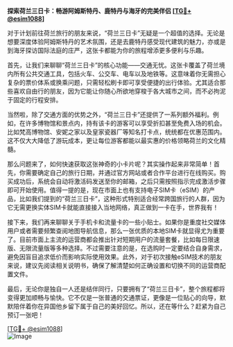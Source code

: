 **探索荷兰三日卡：畅游阿姆斯特丹、鹿特丹与海牙的完美伴侣 [[TG💪+ @esim1088](https://t.me/s/esim1088)]**

对于计划前往荷兰旅行的朋友来说，“荷兰三日卡”无疑是一个超值的选择。无论是想要深度体验阿姆斯特丹的艺术氛围，还是去鹿特丹感受现代建筑的魅力，亦或是到海牙探访国际法庭的庄严，这张卡都能为你的旅程增添更多便利与乐趣。

首先，让我们来聊聊“荷兰三日卡”的核心功能——交通无忧。这张卡覆盖了荷兰境内所有公共交通工具，包括火车、公交车、电车以及地铁等。这意味着你无需担心复杂的票价体系或换乘问题，只需轻松刷卡即可享受便捷的出行体验。尤其适合那些喜欢自由行的朋友，因为它能让你随心所欲地穿梭于各大城市之间，而不必拘泥于固定的行程安排。

当然啦，除了交通方面的优势之外，“荷兰三日卡”还提供了一系列额外福利。例如，在许多博物馆和景点内，持有该卡的游客可以享受折扣甚至免费入场的机会。比如梵高博物馆、安妮之家以及皇家瓷器厂等知名打卡点，统统都在优惠范围内。这不仅大大降低了游玩成本，更让每位游客都能以最实惠的价格领略荷兰的文化精髓。

那么问题来了，如何快速获取这张神奇的小卡片呢？其实操作起来非常简单！首先，你需要确定自己的旅行日期，并通过官方网站或者合作平台进行在线购买。购买成功后，系统会自动将激活码发送至你的邮箱，之后只需按照指示完成激活步骤即可开始使用。值得一提的是，现在市面上也有支持电子SIM卡（eSIM）的产品，比如我们提到的“荷兰三日卡”，这种形式特别适合经常跨国旅行的人群，因为它无需更换实体SIM卡就能直接接入当地网络，真正做到一卡在手，世界我有！

接下来，我们再来聊聊关于手机卡和流量卡的一些小贴士。如果你是重度社交媒体用户或者需要频繁查阅地图导航信息，那么一张优质的本地SIM卡就显得尤为重要了。目前市面上主流的运营商都会推出针对短期用户的流量套餐，比如每日限速版、无限流量版等多种选择。不过需要注意的是，在选购时一定要结合自身需求，避免因盲目追求低价而影响实际使用效果。此外，对于初次接触eSIM技术的朋友来说，建议先阅读相关说明书，确保了解清楚如何正确设置和切换不同的运营商配置文件。

最后，无论你是独自一人还是结伴同行，只要拥有了“荷兰三日卡”，整个旅程都将变得更加顺畅与愉快。它不仅是一张普通的交通票证，更像是一位贴心的向导，默默陪伴着你在异国他乡留下属于自己的美好回忆。所以，还在等什么？赶紧为自己预订一张吧！

[[TG💪+ @esim1088](https://t.me/s/esim1088)]  
![Image](https://i.postimg.cc/4NQfJmqS/Snipaste-2025-05-13-00-14-12.png)